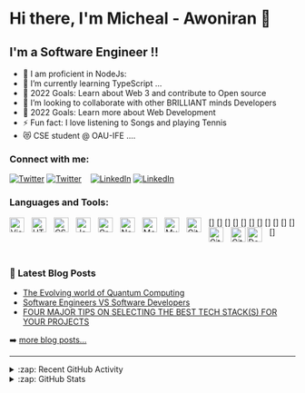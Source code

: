 # Hi there, I'm Micheal - Awoniran 👋

## I'm a Software Engineer !!

- 🔭 I am proficient in NodeJs:
- 🌱 I’m currently learning TypeScript ...
- 🥅 2022 Goals: Learn about Web 3 and contribute to Open source
- 👯 I’m looking to collaborate with other BRILLIANT minds Developers
- 🥅 2022 Goals: Learn more about Web Development
- ⚡ Fun fact: I love listening to Songs and playing Tennis
- 😻 CSE student @ OAU-IFE ....
 
### Connect with me:

[![Twitter](./img/twitter-light.svg)](https://twitter.com/_mikeAwoniran#gh-light-mode-only)
[![Twitter](./img/twitter-dark.svg)](https://twitter.com/_mikeAwoniran#gh-dark-mode-only)
&nbsp;&nbsp;
[![LinkedIn](./img/linkedin-light.svg)](https://linkedin.com/in/micheal-awoniran-a47b56206#gh-light-mode-only)
[![LinkedIn](./img/linkedin-dark.svg)](https://linkedin.com/in/micheal-awoniran-a47b56206#gh-dark-mode-only)
&nbsp;&nbsp;

### Languages and Tools:

[<img align="left" alt="Visual Studio Code" width="26px" src="https://cdn.jsdelivr.net/gh/devicons/devicon/icons/vscode/vscode-original.svg" style="padding-right:10px;" />]
[<img align="left" alt="HTML5" width="26px" src="https://cdn.jsdelivr.net/gh/devicons/devicon/icons/html5/html5-original.svg" style="padding-right:10px;" />]
[<img align="left" alt="CSS3" width="26px" src="https://cdn.jsdelivr.net/gh/devicons/devicon/icons/css3/css3-original.svg" style="padding-right:10px;" />]
[<img align="left" alt="JavaScript" width="26px" src="https://cdn.jsdelivr.net/gh/devicons/devicon/icons/javascript/javascript-original.svg" style="padding-right:10px;" />]
[<img align="left" alt="GraphQL" width="26px" src="https://cdn.jsdelivr.net/gh/devicons/devicon/icons/graphql/graphql-plain.svg" style="padding-right:10px;" />]
[<img align="left" alt="Node.js" width="26px" src="https://cdn.jsdelivr.net/gh/devicons/devicon/icons/nodejs/nodejs-original.svg" style="padding-right:10px;" />]
[<img align="left" alt="MongoDB" width="26px" src="https://cdn.jsdelivr.net/gh/devicons/devicon/icons/mongodb/mongodb-original.svg" style="padding-right:10px;" />]
[<img align="left" alt="MySQL" width="26px" src="https://cdn.jsdelivr.net/gh/devicons/devicon/icons/mysql/mysql-original.svg" style="padding-right:10px;" />]
[<img align="left" alt="Git" width="26px" src="https://cdn.jsdelivr.net/gh/devicons/devicon/icons/git/git-original.svg" style="padding-right:10px;" />]
[<img align="left" alt="GitHub" width="26px" src="https://user-images.githubusercontent.com/3369400/139447912-e0f43f33-6d9f-45f8-be46-2df5bbc91289.png" style="padding-right:10px;" />]
[<img align="left" alt="GitHub" width="26px" src="https://user-images.githubusercontent.com/3369400/139448065-39a229ba-4b06-434b-bc67-616e2ed80c8f.png" />]
[<img align="left" alt="Docker" width="26px" src="https://cdn.jsdelivr.net/gh/devicons/devicon/icons/docker/docker-original.svg" style="padding-right:10px;" />]

<br />

### 📕 Latest Blog Posts

<!-- BLOG-POST-LIST:START -->

- [The Evolving world of Quantum Computing](https://yourtech-friend.blogspot.com/2021/12/the-evolving-world-of-quantum-computing.html)
- [Software Engineers VS Software Developers](https://yourtech-friend.blogspot.com/2021/10/software-developers-vs-software.html)
- [FOUR MAJOR TIPS ON SELECTING THE BEST TECH STACK(S) FOR YOUR PROJECTS](https://yourtech-friend.blogspot.com/2021/08/four-major-tips-on-selecting-best-tech.html)

➡️ [more blog posts...](https://yourtech-friend.blogspot.com/?m=1)

---

<details>
  <summary>:zap: Recent GitHub Activity</summary>
  
<!--START_SECTION:activity-->
1. ❌ Closed PR [#5](https://github.com/Awoniran/NASA-API) in [Work on NASA API, work with spaceX data..](https://github.com/Awoniran/NASA-API)
2. 💪 Opened PR [#1580](https://github.com/Awoniran/Natours-API) in [natours/github-readme-stats](https://github.com/Natours-API)
3. 💪 Opened PR [#1](https://github.com/Awoniran/Ecommerce) in [Gooble Enterprise Ecommerce Backend API](https://github.com/Awoniran/Ecommerce)
<!--END_SECTION:activity-->

</details>

<details>
  <summary>:zap: GitHub Stats</summary>

  <img align="left" alt="Awoniran's GitHub Stats" src="https://github-readme-stats.vercel.app/api?username=Awoniran&show_icons=true&hide_border=false&title_color=ff652f&icon_color=FFE400&bg_color=09131B&text_color=ffffff&border_color=0c1a25" />

</details>
